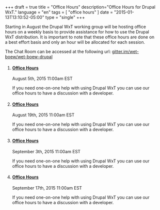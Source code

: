 +++
draft = true
title = "Office Hours"
description="Office Hours for Drupal WxT."
language = "en"
tags = [
    "office hours"
]
date = "2015-01-13T13:10:52-05:00"
type = "single"
+++

Starting in August the Drupal WxT working group will be hosting office hours on a weekly basis to provide assistance for how to use the Drupal WxT distribution. It is important to note that these office hours are done on a best effort basis and only an hour will be allocated for each session.

The Chat Room can be accessed at the following url: <a href="http://gitter.im/wet-boew/wet-boew-drupal">gitter.im/wet-boew/wet-boew-drupal</a>

<div id="calendar1" class="mrgn-tp-lg"></div>
<div class="wb-calevt" data-calevt-src="calendar1">
  <ol>
    <li>
      <section>
        <h4><a href="http://gitter.im/wet-boew/wet-boew-drupal" rel="external">Office Hours</a></h4>
        <p><time datetime="2015-08-05 11:00">August 5th, 2015 11:00am EST</time></p>
        <p>If you need one-on-one help with using Drupal WxT you can use our office hours to have a discussion with a developer.</p>
      </section>
    </li>
    <li>
      <section>
        <h4><a href="http://gitter.im/wet-boew/wet-boew-drupal" rel="external">Office Hours</a></h4>
        <p><time datetime="2015-08-19 11:00">August 19th, 2015 11:00am EST</time></p>
        <p>If you need one-on-one help with using Drupal WxT you can use our office hours to have a discussion with a developer.</p>
      </section>
    </li>
    <li>
      <section>
        <h4><a href="http://gitter.im/wet-boew/wet-boew-drupal" rel="external">Office Hours</a></h4>
        <p><time datetime="2015-09-03 11:00">September 3th, 2015 11:00am EST</time></p>
        <p>If you need one-on-one help with using Drupal WxT you can use our office hours to have a discussion with a developer.</p>
      </section>
    </li>
    <li>
      <section>
        <h4><a href="http://gitter.im/wet-boew/wet-boew-drupal" rel="external">Office Hours</a></h4>
        <p><time datetime="2015-09-17 11:00">September 17th, 2015 11:00am EST</time></p>
        <p>If you need one-on-one help with using Drupal WxT you can use our office hours to have a discussion with a developer.</p>
      </section>
    </li>
  </ol>
</div>
